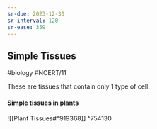 ```yaml
---
sr-due: 2023-12-30
sr-interval: 120
sr-ease: 359
---
```

## Simple Tissues
#biology #NCERT/11 

These are tissues that contain only 1 type of cell.

#### Simple tissues in plants
![[Plant Tissues#^919368]] ^754130